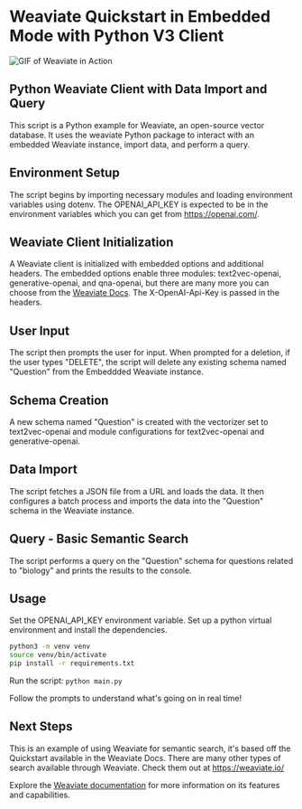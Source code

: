 # Weaviate Quickstart in Embedded Mode with Python V3 Client

![GIF of Weaviate in Action](WeaviateQuickstart.gif)

## Python Weaviate Client with Data Import and Query
This script is a Python example for Weaviate, an open-source vector database. It uses the weaviate Python package to interact with an embedded Weaviate instance, import data, and perform a query.

## Environment Setup
The script begins by importing necessary modules and loading environment variables using dotenv. The OPENAI_API_KEY is expected to be in the environment variables which you can get from https://openai.com/. 

## Weaviate Client Initialization
A Weaviate client is initialized with embedded options and additional headers. The embedded options enable three modules: text2vec-openai, generative-openai, and qna-openai, but there are many more you can choose from the [Weaviate Docs](https://weaviate.io/developers/weaviate/configuration/modules). The X-OpenAI-Api-Key is passed in the headers.

## User Input
The script then prompts the user for input. When prompted for a deletion, if the user types "DELETE", the script will delete any existing schema named "Question" from the Embeddded Weaviate instance.

## Schema Creation
A new schema named "Question" is created with the vectorizer set to text2vec-openai and module configurations for text2vec-openai and generative-openai.

## Data Import
The script fetches a JSON file from a URL and loads the data. It then configures a batch process and imports the data into the "Question" schema in the Weaviate instance.

## Query - Basic Semantic Search
The script performs a query on the "Question" schema for questions related to "biology" and prints the results to the console.

## Usage
Set the OPENAI_API_KEY environment variable.
Set up a python virtual environment and install the dependencies.

```bash
python3 -m venv venv
source venv/bin/activate
pip install -r requirements.txt
```

Run the script: `python main.py`

Follow the prompts to understand what's going on in real time!

## Next Steps
This is an example of using Weaviate for semantic search, it's based off the Quickstart available in the Weaviate Docs. There are many other types of search available through Weaviate. Check them out at https://weaviate.io/

Explore the [Weaviate documentation](https://weaviate.io/developers/weaviate) for more information on its features and capabilities.
